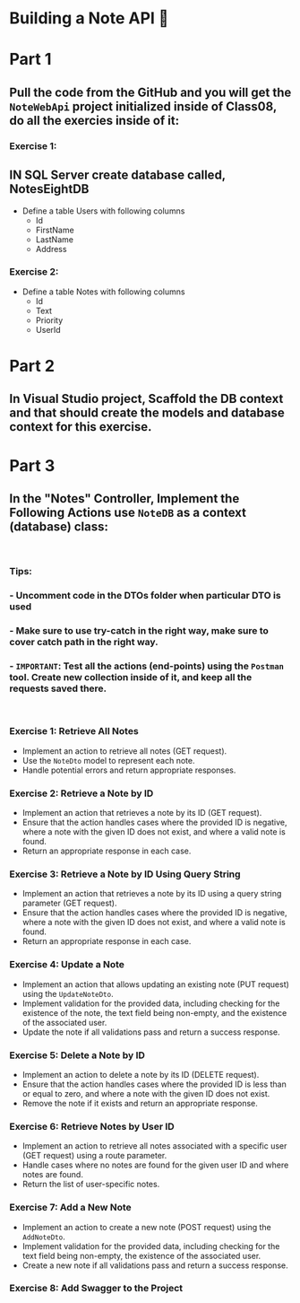 # Building a Note API 📒

# Part 1

## Pull the code from the GitHub and you will get the `NoteWebApi` project initialized inside of Class08, do all the exercies inside of it:

### Exercise 1:

## IN SQL Server create database called, NotesEightDB

 - Define a table Users with following columns
	- Id
	- FirstName
	- LastName
	- Address

### Exercise 2:
 - Define a table Notes with following columns
	- Id
	- Text
	- Priority
	- UserId

 
# Part 2

## In Visual Studio project, Scaffold the DB context and that should create the models and database context for this exercise.

# Part 3

## In the "Notes" Controller, Implement the Following Actions use `NoteDB` as a context (database) class:

<br>

### Tips:
### - Uncomment code in the DTOs folder when particular DTO is used
### - Make sure to use try-catch in the right way, make sure to cover catch path in the right way.
### - `IMPORTANT`: Test all the actions (end-points) using the `Postman` tool. Create new collection inside of it, and keep all the requests saved there. 
<br>

### Exercise 1: Retrieve All Notes
- Implement an action to retrieve all notes (GET request).
- Use the `NoteDto` model to represent each note.
- Handle potential errors and return appropriate responses.

### Exercise 2: Retrieve a Note by ID
- Implement an action that retrieves a note by its ID (GET request).
- Ensure that the action handles cases where the provided ID is negative, where a note with the given ID does not exist, and where a valid note is found.
- Return an appropriate response in each case.

### Exercise 3: Retrieve a Note by ID Using Query String
- Implement an action that retrieves a note by its ID using a query string parameter (GET request).
- Ensure that the action handles cases where the provided ID is negative, where a note with the given ID does not exist, and where a valid note is found.
- Return an appropriate response in each case.

### Exercise 4: Update a Note
- Implement an action that allows updating an existing note (PUT request) using the `UpdateNoteDto`.
- Implement validation for the provided data, including checking for the existence of the note, the text field being non-empty, and the existence of the associated user.
- Update the note if all validations pass and return a success response.

### Exercise 5: Delete a Note by ID
- Implement an action to delete a note by its ID (DELETE request).
- Ensure that the action handles cases where the provided ID is less than or equal to zero, and where a note with the given ID does not exist.
- Remove the note if it exists and return an appropriate response.

### Exercise 6: Retrieve Notes by User ID
- Implement an action to retrieve all notes associated with a specific user (GET request) using a route parameter.
- Handle cases where no notes are found for the given user ID and where notes are found.
- Return the list of user-specific notes.

### Exercise 7: Add a New Note
- Implement an action to create a new note (POST request) using the `AddNoteDto`.
- Implement validation for the provided data, including checking for the text field being non-empty, the existence of the associated user.
- Create a new note if all validations pass and return a success response.

### Exercise 8: Add Swagger to the Project
